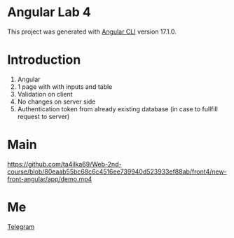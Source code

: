 # Angular Lab 4

This project was generated with [Angular CLI](https://github.com/angular/angular-cli) version 17.1.0.
# Introduction
1. Angular
2. 1 page with with inputs and table
3. Validation on client
4. No changes on server side
5. Authentication token from already existing database (in case to fullfill request to server)
# Main
https://github.com/ta4ilka69/Web-2nd-course/blob/80eaab55bc68c6c4516ee739940d523933ef88ab/front4/new-front-angular/app/demo.mp4
# Me
[Telegram](https://t.me/ta4ilka)